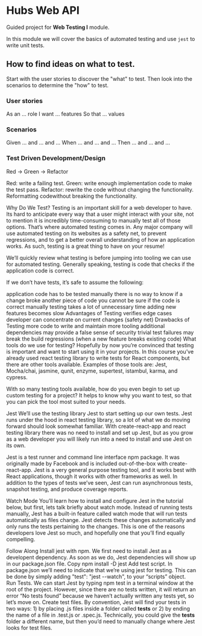 # Hubs Web API

Guided project for **Web Testing I** module.

In this module we will cover the basics of automated testing and use `jest` to write unit tests.

## How to find ideas on what to test.
Start with the user stories to discover the "what" to test.
Then look into the scenarios to determine the "how" to test.

### User stories
As an ... role
I want ... features
So that ... values 

### Scenarios
Given ...
  and ...
  and ...
When ...
  and ...
  and ...
Then ...
  and ...
  and ...


### Test Driven Development/Design
Red -> Green -> Refactor

Red: write a failing test.
Green: write enough implementation code to make the test pass.
Refactor: rewrite the code without changing the functionality. Reformatting codewithout breaking the functionality.


Why Do We Test?
Testing is an important skill for a web developer to have. Its hard to anticipate every way that a user might interact with your site, not to mention it is incredibly time-consuming to manually test all of those options. That’s where automated testing comes in. Any major company will use automated testing on its websites as a safety net, to prevent regressions, and to get a better overall understanding of how an application works. As such, testing is a great thing to have on your resume!

We’ll quickly review what testing is before jumping into tooling we can use for automated testing. Generally speaking, testing is code that checks if the application code is correct.

If we don’t have tests, it’s safe to assume the following:

application code has to be tested manually
there is no way to know if a change broke another piece of code
you cannot be sure if the code is correct
manually testing takes a lot of unnecessary time
adding new features becomes slow
Advantages of Testing
verifies edge cases
developer can concentrate on current changes (safety net)
Drawbacks of Testing
more code to write and maintain
more tooling
additional dependencies
may provide a false sense of security
trivial test failures may break the build
regressions (when a new feature breaks existing code)
What tools do we use for testing?
Hopefully by now you’re convinced that testing is important and want to start using it in your projects. In this course you’ve already used react testing library to write tests for React components, but there are other tools available. Examples of those tools are: Jest, Mocha/chai, jasmine, qunit, enzyme, supertest, istambul, karma, and cypress.

With so many testing tools available, how do you even begin to set up custom testing for a project? It helps to know why you want to test, so that you can pick the tool most suited to your needs.

Jest
We’ll use the testing library Jest to start setting up our own tests. Jest runs under the hood in react testing library, so a lot of what we do moving forward should look somewhat familiar. With create-react-app and react testing library there was no need to install and set up Jest, but as you grow as a web developer you will likely run into a need to install and use Jest on its own.

Jest is a test runner and command line interface npm package. It was originally made by Facebook and is included out-of-the-box with create-react-app. Jest is a very general purpose testing tool, and it works best with React applications, though it works with other frameworks as well. In addition to the types of tests we’ve seen, Jest can run asynchronous tests, snapshot testing, and produce coverage reports.

Watch Mode
You’ll learn how to install and configure Jest in the tutorial below, but first, lets talk briefly about watch mode. Instead of running tests manually, Jest has a built-in feature called watch mode that will run tests automatically as files change. Jest detects these changes automatically and only runs the tests pertaining to the changes. This is one of the reasons developers love Jest so much, and hopefully one that you’ll find equally compelling.

Follow Along
Install jest with npm. We first need to install Jest as a developent dependency. As soon as we do, Jest dependencies will show up in our package.json file.
Copy
npm install -D jest
Add test script. In package.json we’ll need to indicate that we’re using jest for testing. This can be done by simply adding "test": "jest --watch", to your “scripts” object.
Run Tests. We can start Jest by typing npm test in a terminal window at the root of the project. However, since there are no tests written, it will return an error “No tests found” because we haven’t actually written any tests yet, so let’s move on.
Create test files. By convention, Jest will find your tests in two ways: 1) by placing .js files inside a folder called __tests__ or 2) by ending the name of a file in .test.js or .spec.js. Technically, you could give the __tests__ folder a different name, but then you’d need to manually change where Jest looks for test files.
